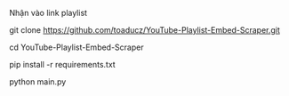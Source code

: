 Nhận vào link playlist

git clone https://github.com/toaducz/YouTube-Playlist-Embed-Scraper.git

cd YouTube-Playlist-Embed-Scraper

pip install -r requirements.txt

python main.py